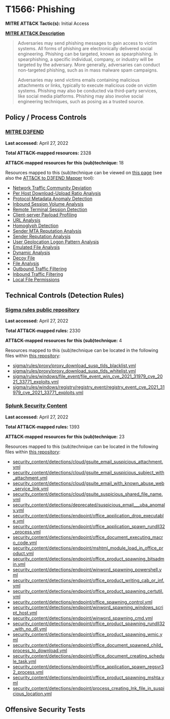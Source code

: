 # T1566: Phishing
**MITRE ATT&CK Tactic(s):** Initial Access

**[MITRE ATT&CK Description](https://attack.mitre.org/techniques/T1566)**
<blockquote>Adversaries may send phishing messages to gain access to victim systems. All forms of phishing are electronically delivered social engineering. Phishing can be targeted, known as spearphishing. In spearphishing, a specific individual, company, or industry will be targeted by the adversary. More generally, adversaries can conduct non-targeted phishing, such as in mass malware spam campaigns.

Adversaries may send victims emails containing malicious attachments or links, typically to execute malicious code on victim systems. Phishing may also be conducted via third-party services, like social media platforms. Phishing may also involve social engineering techniques, such as posing as a trusted source.</blockquote>

## Policy / Process Controls
### [MITRE D3FEND](https://d3fend.mitre.org/)
**Last accessed:** April 27, 2022

**Total ATT&CK-mapped resources:** 2328

**ATT&CK-mapped resources for this (sub)technique:** 18

Resources mapped to this (sub)technique can be viewed on [this page](https://d3fend.mitre.org/) (see also the [ATT&CK to D3FEND Mapper](https://d3fend.mitre.org/tools/attack-mapper) tool):

* [Network Traffic Community Deviation](https://d3fend.mitre.org/techniques/d3f:NetworkTrafficCommunityDeviation)
* [Per Host Download-Upload Ratio Analysis](https://d3fend.mitre.org/techniques/d3f:PerHostDownload-UploadRatioAnalysis)
* [Protocol Metadata Anomaly Detection](https://d3fend.mitre.org/techniques/d3f:ProtocolMetadataAnomalyDetection)
* [Inbound Session Volume Analysis](https://d3fend.mitre.org/techniques/d3f:InboundSessionVolumeAnalysis)
* [Remote Terminal Session Detection](https://d3fend.mitre.org/techniques/d3f:RemoteTerminalSessionDetection)
* [Client-server Payload Profiling](https://d3fend.mitre.org/techniques/d3f:Client-serverPayloadProfiling)
* [URL Analysis](https://d3fend.mitre.org/techniques/d3f:URLAnalysis)
* [Homoglyph Detection](https://d3fend.mitre.org/techniques/d3f:HomoglyphDetection)
* [Sender MTA Reputation Analysis](https://d3fend.mitre.org/techniques/d3f:SenderMTAReputationAnalysis)
* [Sender Reputation Analysis](https://d3fend.mitre.org/techniques/d3f:SenderReputationAnalysis)
* [User Geolocation Logon Pattern Analysis](https://d3fend.mitre.org/techniques/d3f:UserGeolocationLogonPatternAnalysis)
* [Emulated File Analysis](https://d3fend.mitre.org/techniques/d3f:EmulatedFileAnalysis)
* [Dynamic Analysis](https://d3fend.mitre.org/techniques/d3f:DynamicAnalysis)
* [Decoy File](https://d3fend.mitre.org/techniques/d3f:DecoyFile)
* [File Analysis](https://d3fend.mitre.org/techniques/d3f:FileAnalysis)
* [Outbound Traffic Filtering](https://d3fend.mitre.org/techniques/d3f:OutboundTrafficFiltering)
* [Inbound Traffic Filtering](https://d3fend.mitre.org/techniques/d3f:InboundTrafficFiltering)
* [Local File Permissions](https://d3fend.mitre.org/techniques/d3f:LocalFilePermissions)

## Technical Controls (Detection Rules)
### [Sigma rules public repository](https://github.com/SigmaHQ/sigma)
**Last accessed:** April 27, 2022

**Total ATT&CK-mapped rules:** 2330

**ATT&CK-mapped resources for this (sub)technique:** 4

Resources mapped to this (sub)technique can be located in the following files within [this repository](https://github.com/SigmaHQ/sigma/tree/master/rules):

* [sigma/rules/proxy/proxy_download_susp_tlds_blacklist.yml](https://github.com/SigmaHQ/sigma/blob/master/rules/proxy/proxy_download_susp_tlds_blacklist.yml)
* [sigma/rules/proxy/proxy_download_susp_tlds_whitelist.yml](https://github.com/SigmaHQ/sigma/blob/master/rules/proxy/proxy_download_susp_tlds_whitelist.yml)
* [sigma/rules/windows/file_event/file_event_win_cve_2021_31979_cve_2021_33771_exploits.yml](https://github.com/SigmaHQ/sigma/blob/master/rules/windows/file_event/file_event_win_cve_2021_31979_cve_2021_33771_exploits.yml)
* [sigma/rules/windows/registry/registry_event/registry_event_cve_2021_31979_cve_2021_33771_exploits.yml](https://github.com/SigmaHQ/sigma/blob/master/rules/windows/registry/registry_event/registry_event_cve_2021_31979_cve_2021_33771_exploits.yml)

### [Splunk Security Content](https://github.com/splunk/security_content)
**Last accessed:** April 27, 2022

**Total ATT&CK-mapped rules:** 1393

**ATT&CK-mapped resources for this (sub)technique:** 23

Resources mapped to this (sub)technique can be located in the following files within [this repository](https://github.com/splunk/security_content/tree/develop/detections):

* [security_content/detections/cloud/gsuite_email_suspicious_attachment.yml](https://github.com/splunk/security_content/blob/develop/detections/cloud/gsuite_email_suspicious_attachment.yml)
* [security_content/detections/cloud/gsuite_email_suspicious_subject_with_attachment.yml](https://github.com/splunk/security_content/blob/develop/detections/cloud/gsuite_email_suspicious_subject_with_attachment.yml)
* [security_content/detections/cloud/gsuite_email_with_known_abuse_web_service_link.yml](https://github.com/splunk/security_content/blob/develop/detections/cloud/gsuite_email_with_known_abuse_web_service_link.yml)
* [security_content/detections/cloud/gsuite_suspicious_shared_file_name.yml](https://github.com/splunk/security_content/blob/develop/detections/cloud/gsuite_suspicious_shared_file_name.yml)
* [security_content/detections/deprecated/suspicious_email___uba_anomaly.yml](https://github.com/splunk/security_content/blob/develop/detections/deprecated/suspicious_email___uba_anomaly.yml)
* [security_content/detections/endpoint/office_application_drop_executable.yml](https://github.com/splunk/security_content/blob/develop/detections/endpoint/office_application_drop_executable.yml)
* [security_content/detections/endpoint/office_application_spawn_rundll32_process.yml](https://github.com/splunk/security_content/blob/develop/detections/endpoint/office_application_spawn_rundll32_process.yml)
* [security_content/detections/endpoint/office_document_executing_macro_code.yml](https://github.com/splunk/security_content/blob/develop/detections/endpoint/office_document_executing_macro_code.yml)
* [security_content/detections/endpoint/mshtml_module_load_in_office_product.yml](https://github.com/splunk/security_content/blob/develop/detections/endpoint/mshtml_module_load_in_office_product.yml)
* [security_content/detections/endpoint/office_product_spawning_bitsadmin.yml](https://github.com/splunk/security_content/blob/develop/detections/endpoint/office_product_spawning_bitsadmin.yml)
* [security_content/detections/endpoint/winword_spawning_powershell.yml](https://github.com/splunk/security_content/blob/develop/detections/endpoint/winword_spawning_powershell.yml)
* [security_content/detections/endpoint/office_product_writing_cab_or_inf.yml](https://github.com/splunk/security_content/blob/develop/detections/endpoint/office_product_writing_cab_or_inf.yml)
* [security_content/detections/endpoint/office_product_spawning_certutil.yml](https://github.com/splunk/security_content/blob/develop/detections/endpoint/office_product_spawning_certutil.yml)
* [security_content/detections/endpoint/office_spawning_control.yml](https://github.com/splunk/security_content/blob/develop/detections/endpoint/office_spawning_control.yml)
* [security_content/detections/endpoint/winword_spawning_windows_script_host.yml](https://github.com/splunk/security_content/blob/develop/detections/endpoint/winword_spawning_windows_script_host.yml)
* [security_content/detections/endpoint/winword_spawning_cmd.yml](https://github.com/splunk/security_content/blob/develop/detections/endpoint/winword_spawning_cmd.yml)
* [security_content/detections/endpoint/office_product_spawning_rundll32_with_no_dll.yml](https://github.com/splunk/security_content/blob/develop/detections/endpoint/office_product_spawning_rundll32_with_no_dll.yml)
* [security_content/detections/endpoint/office_product_spawning_wmic.yml](https://github.com/splunk/security_content/blob/develop/detections/endpoint/office_product_spawning_wmic.yml)
* [security_content/detections/endpoint/office_document_spawned_child_process_to_download.yml](https://github.com/splunk/security_content/blob/develop/detections/endpoint/office_document_spawned_child_process_to_download.yml)
* [security_content/detections/endpoint/office_document_creating_schedule_task.yml](https://github.com/splunk/security_content/blob/develop/detections/endpoint/office_document_creating_schedule_task.yml)
* [security_content/detections/endpoint/office_application_spawn_regsvr32_process.yml](https://github.com/splunk/security_content/blob/develop/detections/endpoint/office_application_spawn_regsvr32_process.yml)
* [security_content/detections/endpoint/office_product_spawning_mshta.yml](https://github.com/splunk/security_content/blob/develop/detections/endpoint/office_product_spawning_mshta.yml)
* [security_content/detections/endpoint/process_creating_lnk_file_in_suspicious_location.yml](https://github.com/splunk/security_content/blob/develop/detections/endpoint/process_creating_lnk_file_in_suspicious_location.yml)


## Offensive Security Tests

